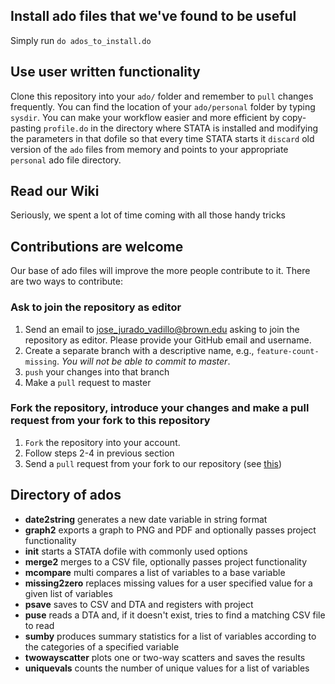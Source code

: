 ## Install ado files that we've found to be useful

Simply run
`do ados_to_install.do`

## Use user written functionality

Clone this repository into your `ado/` folder and remember to `pull` changes frequently.
You can find the location of your `ado/personal` folder by typing `sysdir`. You can make your workflow easier and more efficient by copy-pasting `profile.do` in the directory where STATA is installed and modifying the parameters in that dofile so that every time STATA starts it `discard` old version of the `ado` files from memory and points to your appropriate `personal` ado file directory.

## Read our Wiki
Seriously, we spent a lot of time coming with all those handy tricks

## Contributions are welcome
Our base of ado files will improve the more people contribute to it. There are two ways to contribute:

### Ask to join the repository as editor
1. Send an email to jose_jurado_vadillo@brown.edu asking to join the repository as editor. Please provide your GitHub email and username.
2. Create a separate branch with a descriptive name, e.g., `feature-count-missing`. *You will not be able to commit to master*.
3. `push` your changes into that branch
4. Make a `pull` request to master

### Fork the repository, introduce your changes and make a pull request from your fork to this repository
1. `Fork` the repository into your account.
2. Follow steps 2-4 in previous section
3. Send a `pull` request from your fork to our repository (see [this](https://www.youtube.com/watch?v=G9yBPk4SltE))

## Directory of ados
- **date2string** generates a new date variable in string format
- **graph2** exports a graph to PNG and PDF and optionally passes project functionality
- **init** starts a STATA dofile with commonly used options
- **merge2** merges to a CSV file, optionally passes project functionality
- **mcompare** multi compares a list of variables to a base variable
- **missing2zero** replaces missing values for a user specified value for a given list of variables
- **psave** saves to CSV and DTA and registers with project
- **puse** reads a DTA and, if it doesn't exist, tries to find a matching CSV file to read
- **sumby** produces summary statistics for a list of variables according to the categories of a specified variable
- **twowayscatter** plots one or two-way scatters and saves the results 
- **uniquevals** counts the number of unique values for a list of variables
